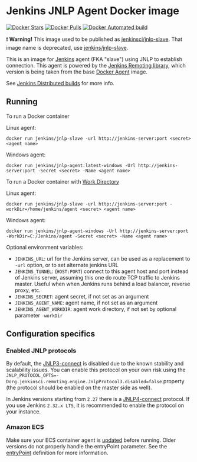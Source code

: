# Jenkins JNLP Agent Docker image

[![Docker Stars](https://img.shields.io/docker/stars/jenkins/jnlp-slave.svg)](https://hub.docker.com/r/jenkins/jnlp-slave/)
[![Docker Pulls](https://img.shields.io/docker/pulls/jenkins/jnlp-slave.svg)](https://hub.docker.com/r/jenkins/jnlp-slave/)
[![Docker Automated build](https://img.shields.io/docker/automated/jenkins/jnlp-slave.svg)](https://hub.docker.com/r/jenkins/jnlp-slave/)

:exclamation: **Warning!** This image used to be published as [jenkinsci/jnlp-slave](https://hub.docker.com/r/jenkinsci/jnlp-slave/). 
That image name is deprecated, use [jenkins/jnlp-slave](https://hub.docker.com/r/jenkins/jnlp-slave/).

This is an image for [Jenkins](https://jenkins.io) agent (FKA "slave") using JNLP to establish connection.
This agent is powered by the [Jenkins Remoting library](https://github.com/jenkinsci/remoting), which version is being taken from the base [Docker Agent](https://github.com/jenkinsci/docker-slave/) image.

See [Jenkins Distributed builds](https://wiki.jenkins-ci.org/display/JENKINS/Distributed+builds) for more info.

## Running

To run a Docker container 

  Linux agent:

    docker run jenkins/jnlp-slave -url http://jenkins-server:port <secret> <agent name>
    
  Windows agent:

    docker run jenkins/jnlp-agent:latest-windows -Url http://jenkins-server:port -Secret <secret> -Name <agent name>

To run a Docker container with [Work Directory](https://github.com/jenkinsci/remoting/blob/master/docs/workDir.md) 

  Linux agent:

    docker run jenkins/jnlp-slave -url http://jenkins-server:port -workDir=/home/jenkins/agent <secret> <agent name>
    
  Windows agent:
  
    docker run jenkins/jnlp-agent-windows -Url http://jenkins-server:port -WorkDir=C:/Jenkins/agent -Secret <secret> -Name <agent name>

Optional environment variables:

* `JENKINS_URL`: url for the Jenkins server, can be used as a replacement to `-url` option, or to set alternate jenkins URL
* `JENKINS_TUNNEL`: (`HOST:PORT`) connect to this agent host and port instead of Jenkins server, assuming this one do route TCP traffic to Jenkins master. Useful when when Jenkins runs behind a load balancer, reverse proxy, etc.
* `JENKINS_SECRET`: agent secret, if not set as an argument
* `JENKINS_AGENT_NAME`: agent name, if not set as an argument
* `JENKINS_AGENT_WORKDIR`: agent work directory, if not set by optional parameter `-workDir`

## Configuration specifics

### Enabled JNLP protocols

By default, the [JNLP3-connect](https://github.com/jenkinsci/remoting/blob/master/docs/protocols.md#jnlp3-connect) is disabled due to the known stability and scalability issues.
You can enable this protocol on your own risk using the 
`JNLP_PROTOCOL_OPTS=-Dorg.jenkinsci.remoting.engine.JnlpProtocol3.disabled=false` property (the protocol should be enabled on the master side as well).

In Jenkins versions starting from `2.27` there is a [JNLP4-connect](https://github.com/jenkinsci/remoting/blob/master/docs/protocols.md#jnlp4-connect) protocol. 
If you use Jenkins `2.32.x LTS`, it is recommended to enable the protocol on your instance.

### Amazon ECS

Make sure your ECS container agent is [updated](http://docs.aws.amazon.com/AmazonECS/latest/developerguide/ecs-agent-update.html) before running. Older versions do not properly handle the entryPoint parameter. See the [entryPoint](http://docs.aws.amazon.com/AmazonECS/latest/developerguide/task_definition_parameters.html#container_definitions) definition for more information.
